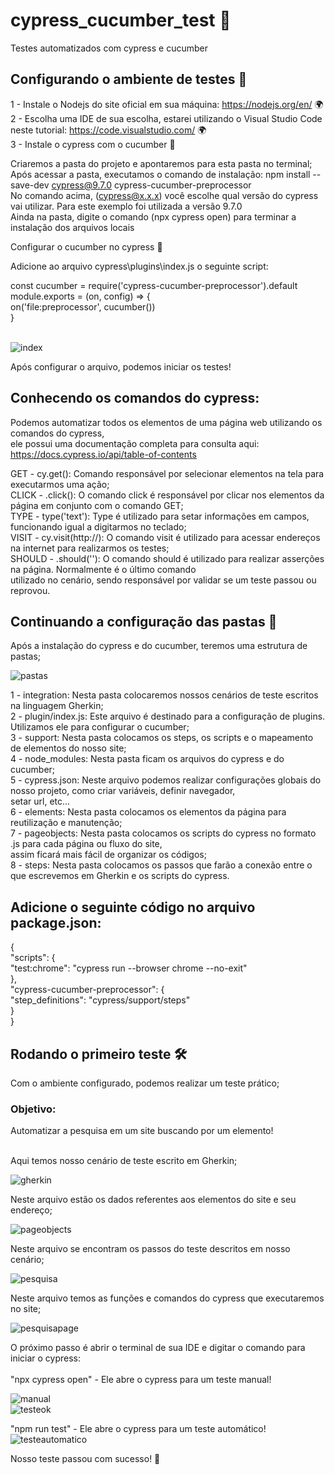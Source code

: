 # cypress_cucumber_test 🥒

Testes automatizados com cypress e cucumber

## Configurando o ambiente de testes 🚩<br>

1 - Instale o Nodejs do site oficial em sua máquina: https://nodejs.org/en/ 🌍<br>
2 - Escolha uma IDE de sua escolha, estarei utilizando o Visual Studio Code neste tutorial: https://code.visualstudio.com/ 🌍<br>
3 - Instale o cypress com o cucumber 🥒<br>

Criaremos a pasta do projeto e apontaremos para esta pasta no terminal;<br>
Após acessar a pasta, executamos o comando de instalação: npm install --save-dev cypress@9.7.0 cypress-cucumber-preprocessor<br>
No comando acima, (cypress@x.x.x) você escolhe qual versão do cypress vai utilizar. Para este exemplo foi utilizada a versão 9.7.0<br>
Ainda na pasta, digite o comando (npx cypress open) para terminar a instalação dos arquivos locais<br>

Configurar o cucumber no cypress 🥒<br>

Adicione ao arquivo cypress\plugins\index.js o seguinte script:<br>

const cucumber = require('cypress-cucumber-preprocessor').default<br>
module.exports = (on, config) => {<br>
  on('file:preprocessor', cucumber())<br>
}<br>
<br>

![index](https://user-images.githubusercontent.com/28484134/210561829-b46b7002-aab1-4801-9bf1-bad0512e143e.jpg)<br>

Após configurar o arquivo, podemos iniciar os testes!<br>

## Conhecendo os comandos do cypress:<br>

Podemos automatizar todos os elementos de uma página web utilizando os comandos do cypress,<br>
ele possui uma documentação completa para consulta aqui: https://docs.cypress.io/api/table-of-contents<br>

GET - cy.get(): Comando responsável por selecionar elementos na tela para executarmos uma ação;<br>
CLICK - .click(): O comando click é responsável por clicar nos elementos da página em conjunto com o comando GET;<br>
TYPE - type('text'): Type é utilizado para setar informações em campos, funcionando igual a digitarmos no teclado;<br>
VISIT - cy.visit(http://): O comando visit é utilizado para acessar endereços na internet para realizarmos os testes;<br>
SHOULD - .should(''): O comando should é utilizado para realizar asserções na página. Normalmente é o último comando<br>
utilizado no cenário, sendo responsável por validar se um teste passou ou reprovou.<br>

## Continuando a configuração das pastas 📂<br>

Após a instalação do cypress e do cucumber, teremos uma estrutura de pastas;<br>

![pastas](https://user-images.githubusercontent.com/28484134/210562731-a71dd1f3-9692-4efb-92fc-584fae2f49aa.jpg)<br>

1 - integration: Nesta pasta colocaremos nossos cenários de teste escritos na linguagem Gherkin;<br>
2 - plugin/index.js: Este arquivo é destinado para a configuração de plugins. Utilizamos ele para configurar o cucumber;<br>
3 - support: Nesta pasta colocamos os steps, os scripts e o mapeamento de elementos do nosso site;<br>
4 - node_modules: Nesta pasta ficam os arquivos do cypress e do cucumber;<br>
5 - cypress.json: Neste arquivo podemos realizar configurações globais do nosso projeto, como criar variáveis, definir navegador,<br>
setar url, etc...<br>
6 - elements: Nesta pasta colocamos os elementos da página para reutilização e manutenção;<br>
7 - pageobjects: Nesta pasta colocamos os scripts do cypress no formato .js para cada página ou fluxo do site,<br>
assim ficará mais fácil de organizar os códigos;<br>
8 - steps: Nesta pasta colocamos os passos que farão a conexão entre o que escrevemos em Gherkin e os scripts do cypress.<br>

## Adicione o seguinte código no arquivo package.json:<br>

{<br>
    "scripts": {<br>
        "test:chrome": "cypress run --browser chrome --no-exit"<br>
    },<br>
    "cypress-cucumber-preprocessor": {<br>
        "step_definitions": "cypress/support/steps"<br>
    }<br>
}<br>

## Rodando o primeiro teste 🛠<br>

Com o ambiente configurado, podemos realizar um teste prático;<br>

### Objetivo:<br>
Automatizar a pesquisa em um site buscando por um elemento!<br><br>

Aqui temos nosso cenário de teste escrito em Gherkin;<br>

![gherkin](https://user-images.githubusercontent.com/28484134/210563028-0d4fa5f1-c844-4b4c-8b85-c456ff7ad56e.jpg)<br>

Neste arquivo estão os dados referentes aos elementos do site e seu endereço;<br>

![pageobjects](https://user-images.githubusercontent.com/28484134/210563627-b6edeec7-94cb-4812-9572-ace07be9c8d1.jpg)<br>

Neste arquivo se encontram os passos do teste descritos em nosso cenário;<br>

![pesquisa](https://user-images.githubusercontent.com/28484134/210564623-af2525ac-a17a-471e-8720-e0db65306334.jpg)<br>

Neste arquivo temos as funções e comandos do cypress que executaremos no site;<br>

![pesquisapage](https://user-images.githubusercontent.com/28484134/210565021-2db3caf7-ea37-49c7-98a9-34d7ab3cf9dd.jpg)<br>

O próximo passo é abrir o terminal de sua IDE e digitar o comando para iniciar o cypress:<br><br>
"npx cypress open" - Ele abre o cypress para um teste manual!<br>

![manual](https://user-images.githubusercontent.com/28484134/210566590-9c46a3df-847a-405d-9de5-2ee142ad9206.jpg)<br>
![testeok](https://user-images.githubusercontent.com/28484134/210569918-a51847a4-55dc-4430-982c-5c083a4e4f93.jpg)<br>

"npm run test" - Ele abre o cypress para um teste automático!<br>
![testeautomatico](https://user-images.githubusercontent.com/28484134/210569669-bbcc03ef-00e2-4d70-8432-aec107622897.jpg)<br>

Nosso teste passou com sucesso! 🚀<br><br>

